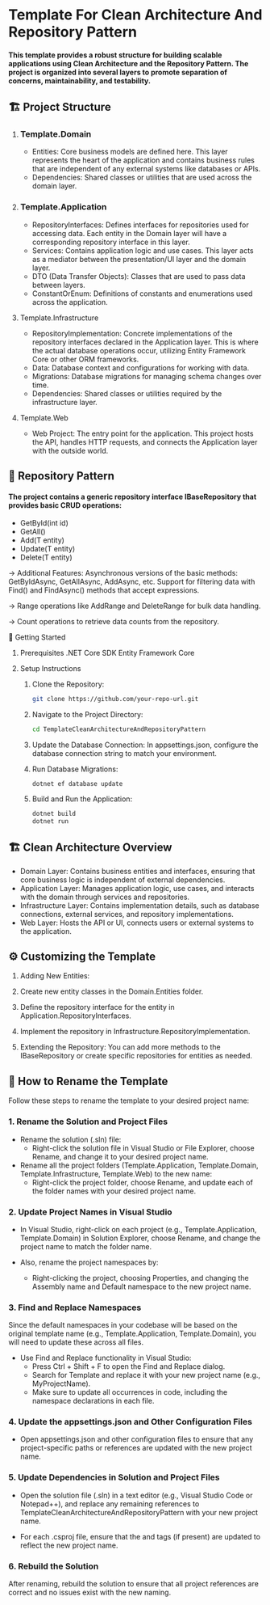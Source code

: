 # Template For Clean Architecture And Repository Pattern
#### This template provides a robust structure for building scalable applications using Clean Architecture and the Repository Pattern. The project is organized into several layers to promote separation of concerns, maintainability, and testability.

## 🏗️ Project Structure

1. ### Template.Domain

    * Entities: Core business models are defined here. This layer represents the heart of the application and contains business rules that are independent of any external systems like databases or APIs.
    * Dependencies: Shared classes or utilities that are used across the domain layer.

2. ### Template.Application

    * RepositoryInterfaces: Defines interfaces for repositories used for accessing data. Each entity in the Domain layer will have a corresponding repository interface in this layer.
    * Services: Contains application logic and use cases. This layer acts as a mediator between the presentation/UI layer and the domain layer.
    * DTO (Data Transfer Objects): Classes that are used to pass data between layers.
    * ConstantOrEnum: Definitions of constants and enumerations used across the application.

3. Template.Infrastructure

    * RepositoryImplementation: Concrete implementations of the repository interfaces declared in the Application layer. This is where the actual database operations occur, utilizing Entity Framework Core or other ORM frameworks.
    * Data: Database context and configurations for working with data.
    * Migrations: Database migrations for managing schema changes over time.
    * Dependencies: Shared classes or utilities required by the infrastructure layer.

4. Template.Web

    * Web Project: The entry point for the application. This project hosts the API, handles HTTP requests, and connects the Application layer with the outside world.

## 🧩 Repository Pattern

#### The project contains a generic repository interface IBaseRepository<T> that provides basic CRUD operations:

* GetById(int id)
* GetAll()
* Add(T entity)
* Update(T entity)
* Delete(T entity)

-> Additional Features:
Asynchronous versions of the basic methods: GetByIdAsync, GetAllAsync, AddAsync, etc.
Support for filtering data with Find() and FindAsync() methods that accept expressions. 

-> Range operations like AddRange and DeleteRange for bulk data handling.

-> Count operations to retrieve data counts from the repository.


🔧 Getting Started
1. Prerequisites
    .NET Core SDK
    Entity Framework Core

2. Setup Instructions
    1. Clone the Repository:

        ```bash 
        git clone https://github.com/your-repo-url.git
        ```

    2. Navigate to the Project Directory:
        ```bash 
        cd TemplateCleanArchitectureAndRepositoryPattern
        ```

    3. Update the Database Connection: In appsettings.json, configure the database connection string to match your environment.

    4. Run Database Migrations:

        ```dotnet ef database update```

    3. Build and Run the Application:
        ```bash
        dotnet build
        dotnet run
        ```
## 🏗️ Clean Architecture Overview
  * Domain Layer: Contains business entities and interfaces, ensuring that core business logic is independent of external dependencies.
  * Application Layer: Manages application logic, use cases, and interacts with the domain through services and repositories.
  * Infrastructure Layer: Contains implementation details, such as database connections, external services, and repository implementations.
  * Web Layer: Hosts the API or UI, connects users or external systems to the application.

## ⚙️ Customizing the Template

  1.  Adding New Entities:

  2. Create new entity classes in the Domain.Entities folder.
  3. Define the repository interface for the entity in Application.RepositoryInterfaces.
  4. Implement the repository in Infrastructure.RepositoryImplementation.
  5. Extending the Repository: You can add more methods to the IBaseRepository<T> or create specific repositories for entities as needed.

## 🔄 How to Rename the Template

Follow these steps to rename the template to your desired project name:

### 1. Rename the Solution and Project Files

* Rename the solution (.sln) file:
  * Right-click the solution file in Visual Studio or File Explorer, choose Rename, and change it to your desired project name.
* Rename all the project folders (Template.Application, Template.Domain, Template.Infrastructure, Template.Web) to the new name:
  * Right-click the project folder, choose Rename, and update each of the folder names with your desired project name.

### 2. Update Project Names in Visual Studio
* In Visual Studio, right-click on each project (e.g., Template.Application, Template.Domain) in Solution Explorer, choose Rename, and change the project name to match the folder name.

* Also, rename the project namespaces by:

  * Right-clicking the project, choosing Properties, and changing the Assembly name and Default namespace to the new project name.
### 3. Find and Replace Namespaces
Since the default namespaces in your codebase will be based on the original template name (e.g., Template.Application, Template.Domain), you will need to update these across all files.

* Use Find and Replace functionality in Visual Studio:
  * Press Ctrl + Shift + F to open the Find and Replace dialog.
  * Search for Template and replace it with your new project name (e.g., MyProjectName).
  * Make sure to update all occurrences in code, including the namespace declarations in each file.
### 4. Update the appsettings.json and Other Configuration Files
* Open appsettings.json and other configuration files to ensure that any project-specific paths or references are updated with the new project name.
### 5. Update Dependencies in Solution and Project Files
* Open the solution file (.sln) in a text editor (e.g., Visual Studio Code or Notepad++), and replace any remaining references to TemplateCleanArchitectureAndRepositoryPattern with your new project name.

* For each .csproj file, ensure that the <AssemblyName> and <RootNamespace> tags (if present) are updated to reflect the new project name.

### 6. Rebuild the Solution
After renaming, rebuild the solution to ensure that all project references are correct and no issues exist with the new naming.
